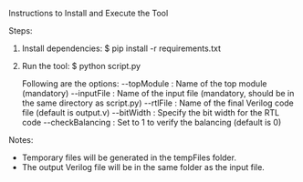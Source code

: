 Instructions to Install and Execute the Tool

Steps:
1. Install dependencies:
   $ pip install -r requirements.txt

2. Run the tool:
   $ python script.py <options>

   Following are the options:
   --topModule    : Name of the top module (mandatory)
   --inputFile    : Name of the input file (mandatory, should be in the same directory as script.py)
   --rtlFile      : Name of the final Verilog code file (default is output.v)
   --bitWidth     : Specify the bit width for the RTL code
   --checkBalancing : Set to 1 to verify the balancing (default is 0)

Notes:
- Temporary files will be generated in the tempFiles folder.
- The output Verilog file will be in the same folder as the input file.

